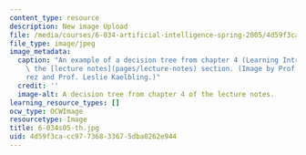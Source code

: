 ```yaml
---
content_type: resource
description: New image Upload
file: /media/courses/6-034-artificial-intelligence-spring-2005/4d59f3cacc97736833675dba0262e944_6-034s05-th.jpg
file_type: image/jpeg
image_metadata:
  caption: "An example of a decision tree from chapter 4 (Learning Introduction) of\
    \ the [lecture notes](pages/lecture-notes) section. (Image by Prof. Tom\xE1s Lozano-P\xE9\
    rez and Prof. Leslie Kaelbling.)"
  credit: ''
  image-alt: A decision tree from chapter 4 of the lecture notes.
learning_resource_types: []
ocw_type: OCWImage
resourcetype: Image
title: 6-034s05-th.jpg
uid: 4d59f3ca-cc97-7368-3367-5dba0262e944
---
```

